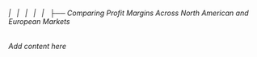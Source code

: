###### |   |   |   |   |   ├── Comparing Profit Margins Across North American and European Markets

*Add content here*